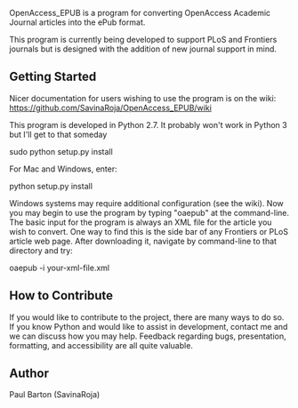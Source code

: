 OpenAccess_EPUB is a program for converting OpenAccess Academic Journal
articles into the ePub format.

This program is currently being developed to support PLoS and Frontiers
journals but is designed with the addition of new journal support in mind.

Getting Started
---------------
Nicer documentation for users wishing to use the program is on the wiki:
https://github.com/SavinaRoja/OpenAccess_EPUB/wiki

This program is developed in Python 2.7. It probably won't work in Python 3
but I'll get to that someday

sudo python setup.py install

For Mac and Windows, enter:

python setup.py install

Windows systems may require additional configuration (see the wiki). Now you
may begin to use the program by typing "oaepub" at the command-line. The basic
input for the program is always an XML file for the article you wish to
convert. One way to find this is the side bar of any Frontiers or PLoS article
web page. After downloading it, navigate by command-line to that directory and
try:

oaepub -i your-xml-file.xml

How to Contribute
-----------------
If you would like to contribute to the project, there are many ways to do so. 
If you know Python and would like to assist in development, contact me and we 
can discuss how you may help. Feedback regarding bugs, presentation, formatting,
and accessibility are all quite valuable.

Author
------
Paul Barton (SavinaRoja)
